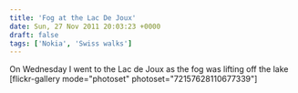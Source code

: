 ```yaml
---
title: 'Fog at the Lac De Joux'
date: Sun, 27 Nov 2011 20:03:23 +0000
draft: false
tags: ['Nokia', 'Swiss walks']
---
```


On Wednesday I went to the Lac de Joux as the fog was lifting off the lake \[flickr-gallery mode="photoset" photoset="72157628110677339"\]